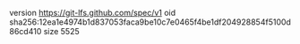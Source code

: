 version https://git-lfs.github.com/spec/v1
oid sha256:12ea1e4974b1d837053faca9be10c7e0465f4be1df204928854f5100d86cd410
size 5525
